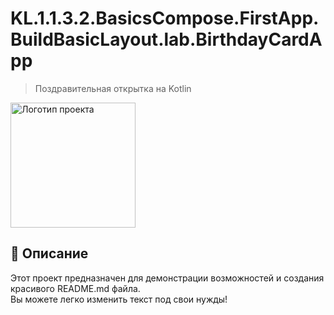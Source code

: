 # KL.1.1.3.2.BasicsCompose.FirstApp.BuildBasicLayout.lab.BirthdayCardApp
> Поздравительная открытка на Kotlin

<img src="https://developer.android.com/static/codelabs/basic-android-kotlin-compose-add-images/img/b681900fe13e5598_1440.png " width="200" alt="Логотип проекта" />

## 📌 Описание
Этот проект предназначен для демонстрации возможностей и создания красивого README.md файла.  
Вы можете легко изменить текст под свои нужды!

